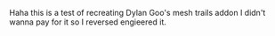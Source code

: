 Haha this is a test of recreating Dylan Goo's mesh trails addon I didn't wanna pay for it so I reversed engieered it.
